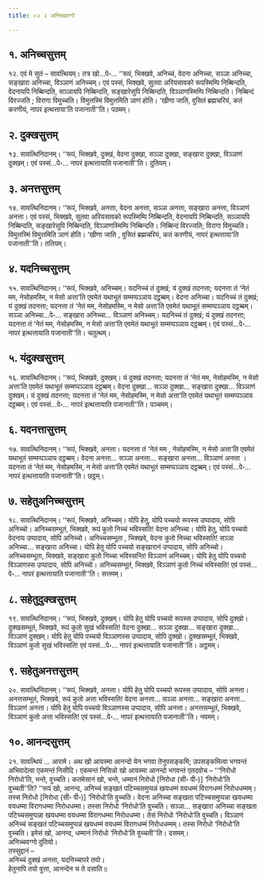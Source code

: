 ```yaml
---
title: ०२ २ अनिच्चवग्गो

---
```



## १. अनिच्चसुत्तम्

१२. एवं मे सुतं – सावत्थियम्। तत्र खो…पे॰… ‘‘रूपं, भिक्खवे, अनिच्चं, वेदना अनिच्चा, सञ्ञा अनिच्चा, सङ्खारा अनिच्चा, विञ्ञाणं अनिच्चम्। एवं पस्सं, भिक्खवे, सुतवा अरियसावको रूपस्मिम्पि निब्बिन्दति, वेदनायपि निब्बिन्दति, सञ्ञायपि निब्बिन्दति, सङ्खारेसुपि निब्बिन्दति, विञ्ञाणस्मिम्पि निब्बिन्दति। निब्बिन्दं विरज्जति ; विरागा विमुच्चति। विमुत्तस्मिं विमुत्तमिति ञाणं होति। ‘खीणा जाति, वुसितं ब्रह्मचरियं, कतं करणीयं, नापरं इत्थत्ताया’ति पजानाती’’ति। पठमम्।  


## २. दुक्खसुत्तम्

१३. सावत्थिनिदानम्। ‘‘रूपं, भिक्खवे, दुक्खं, वेदना दुक्खा, सञ्ञा दुक्खा, सङ्खारा दुक्खा, विञ्ञाणं दुक्खम्। एवं पस्सं…पे॰… नापरं इत्थत्तायाति पजानाती’’ति। दुतियम्।  


## ३. अनत्तसुत्तम्

१४. सावत्थिनिदानम्। ‘‘रूपं, भिक्खवे, अनत्ता, वेदना अनत्ता, सञ्ञा अनत्ता, सङ्खारा अनत्ता, विञ्ञाणं अनत्ता। एवं पस्सं, भिक्खवे, सुतवा अरियसावको रूपस्मिम्पि निब्बिन्दति, वेदनायपि निब्बिन्दति, सञ्ञायपि निब्बिन्दति, सङ्खारेसुपि निब्बिन्दति, विञ्ञाणस्मिम्पि निब्बिन्दति। निब्बिन्दं विरज्जति; विरागा विमुच्चति। विमुत्तस्मिं विमुत्तमिति ञाणं होति। ‘खीणा जाति , वुसितं ब्रह्मचरियं, कतं करणीयं, नापरं इत्थत्ताया’ति पजानाती’’ति। ततियम्।  


## ४. यदनिच्चसुत्तम्

१५. सावत्थिनिदानम्। ‘‘रूपं, भिक्खवे, अनिच्चम्। यदनिच्चं तं दुक्खं; यं दुक्खं तदनत्ता; यदनत्ता तं ‘नेतं मम, नेसोहमस्मि, न मेसो अत्ता’ति एवमेतं यथाभूतं सम्मप्पञ्ञाय दट्ठब्बम्। वेदना अनिच्चा। यदनिच्चं तं दुक्खं; यं दुक्खं तदनत्ता; यदनत्ता तं ‘नेतं मम, नेसोहमस्मि, न मेसो अत्ता’ति एवमेतं यथाभूतं सम्मप्पञ्ञाय दट्ठब्बम्। सञ्ञा अनिच्चा…पे॰… सङ्खारा अनिच्चा… विञ्ञाणं अनिच्चम्। यदनिच्चं तं दुक्खं; यं दुक्खं तदनत्ता; यदनत्ता तं ‘नेतं मम, नेसोहमस्मि, न मेसो अत्ता’ति एवमेतं यथाभूतं सम्मप्पञ्ञाय दट्ठब्बम्। एवं पस्सं…पे॰… नापरं इत्थत्तायाति पजानाती’’ति। चतुत्थम्।  


## ५. यंदुक्खसुत्तम्

१६. सावत्थिनिदानम्। ‘‘रूपं, भिक्खवे, दुक्खम्। यं दुक्खं तदनत्ता; यदनत्ता तं ‘नेतं मम, नेसोहमस्मि, न मेसो अत्ता’ति एवमेतं यथाभूतं सम्मप्पञ्ञाय दट्ठब्बम्। वेदना दुक्खा… सञ्ञा दुक्खा… सङ्खारा दुक्खा… विञ्ञाणं दुक्खम्। यं दुक्खं तदनत्ता; यदनत्ता तं ‘नेतं मम, नेसोहमस्मि, न मेसो अत्ता’ति एवमेतं यथाभूतं सम्मप्पञ्ञाय दट्ठब्बम्। एवं पस्सं…पे॰… नापरं इत्थत्तायाति पजानाती’’ति। पञ्चमम्।  


## ६. यदनत्तासुत्तम्

१७. सावत्थिनिदानम्। ‘‘रूपं, भिक्खवे, अनत्ता। यदनत्ता तं ‘नेतं मम , नेसोहमस्मि, न मेसो अत्ता’ति एवमेतं यथाभूतं सम्मप्पञ्ञाय दट्ठब्बम्। वेदना अनत्ता… सञ्ञा अनत्ता… सङ्खारा अनत्ता… विञ्ञाणं अनत्ता । यदनत्ता तं ‘नेतं मम, नेसोहमस्मि, न मेसो अत्ता’ति एवमेतं यथाभूतं सम्मप्पञ्ञाय दट्ठब्बम्। एवं पस्सं…पे॰… नापरं इत्थत्तायाति पजानाती’’ति। छट्ठम्।  


## ७. सहेतुअनिच्चसुत्तम्

१८. सावत्थिनिदानम्। ‘‘रूपं, भिक्खवे, अनिच्चम्। योपि हेतु, योपि पच्चयो रूपस्स उप्पादाय, सोपि अनिच्चो। अनिच्चसम्भूतं, भिक्खवे, रूपं कुतो निच्चं भविस्सति! वेदना अनिच्चा। योपि हेतु, योपि पच्चयो वेदनाय उप्पादाय, सोपि अनिच्चो। अनिच्चसम्भूता , भिक्खवे, वेदना कुतो निच्चा भविस्सति! सञ्ञा अनिच्चा… सङ्खारा अनिच्चा। योपि हेतु योपि पच्चयो सङ्खारानं उप्पादाय, सोपि अनिच्चो। अनिच्चसम्भूता, भिक्खवे, सङ्खारा कुतो निच्चा भविस्सन्ति! विञ्ञाणं अनिच्चम्। योपि हेतु योपि पच्चयो विञ्ञाणस्स उप्पादाय, सोपि अनिच्चो। अनिच्चसम्भूतं, भिक्खवे, विञ्ञाणं कुतो निच्चं भविस्सति! एवं पस्सं…पे॰… नापरं इत्थत्तायाति पजानाती’’ति। सत्तमम्।  


## ८. सहेतुदुक्खसुत्तम्

१९. सावत्थिनिदानम्। ‘‘रूपं, भिक्खवे, दुक्खम्। योपि हेतु योपि पच्चयो रूपस्स उप्पादाय, सोपि दुक्खो। दुक्खसम्भूतं, भिक्खवे, रूपं कुतो सुखं भविस्सति! वेदना दुक्खा… सञ्ञा दुक्खा… सङ्खारा दुक्खा… विञ्ञाणं दुक्खम्। योपि हेतु योपि पच्चयो विञ्ञाणस्स उप्पादाय, सोपि दुक्खो। दुक्खसम्भूतं, भिक्खवे, विञ्ञाणं कुतो सुखं भविस्सति! एवं पस्सं…पे॰… नापरं इत्थत्तायाति पजानाती’’ति। अट्ठमम्।  


## ९. सहेतुअनत्तसुत्तम्

२०. सावत्थिनिदानम्। ‘‘रूपं, भिक्खवे, अनत्ता। योपि हेतु योपि पच्चयो रूपस्स उप्पादाय, सोपि अनत्ता। अनत्तसम्भूतं, भिक्खवे, रूपं कुतो अत्ता भविस्सति! वेदना अनत्ता… सञ्ञा अनत्ता… सङ्खारा अनत्ता… विञ्ञाणं अनत्ता। योपि हेतु योपि पच्चयो विञ्ञाणस्स उप्पादाय, सोपि अनत्ता। अनत्तसम्भूतं, भिक्खवे, विञ्ञाणं कुतो अत्ता भविस्सति! एवं पस्सं…पे॰… नापरं इत्थत्तायाति पजानाती’’ति। नवमम्।  


## १०. आनन्दसुत्तम्

२१. सावत्थियं … आरामे। अथ खो आयस्मा आनन्दो येन भगवा तेनुपसङ्कमि; उपसङ्कमित्वा भगवन्तं अभिवादेत्वा एकमन्तं निसीदि। एकमन्तं निसिन्नो खो आयस्मा आनन्दो भगवन्तं एतदवोच – ‘‘‘निरोधो निरोधो’ति, भन्ते, वुच्चति। कतमेसानं खो, भन्ते, धम्मानं निरोधो [निरोधा (सी॰ पी॰)] ‘निरोधो’ति वुच्चती’’ति? ‘‘रूपं खो, आनन्द, अनिच्चं सङ्खतं पटिच्चसमुप्पन्नं खयधम्मं वयधम्मं विरागधम्मं निरोधधम्मम्। तस्स निरोधो [निरोधा (सी॰ पी॰)] ‘निरोधो’ति वुच्चति। वेदना अनिच्चा सङ्खता पटिच्चसमुप्पन्ना खयधम्मा वयधम्मा विरागधम्मा निरोधधम्मा। तस्सा निरोधो ‘निरोधो’ति वुच्चति। सञ्ञा… सङ्खारा अनिच्चा सङ्खता पटिच्चसमुप्पन्ना खयधम्मा वयधम्मा विरागधम्मा निरोधधम्मा। तेसं निरोधो ‘निरोधो’ति वुच्चति। विञ्ञाणं अनिच्चं सङ्खतं पटिच्चसमुप्पन्नं खयधम्मं वयधम्मं विरागधम्मं निरोधधम्मम्। तस्स निरोधो ‘निरोधो’ति वुच्चति। इमेसं खो, आनन्द, धम्मानं निरोधो ‘निरोधो’ति वुच्चती’’ति। दसमम्।  
अनिच्चवग्गो दुतियो।  
तस्सुद्दानं –  
अनिच्चं दुक्खं अनत्ता, यदनिच्चापरे तयो।  
हेतुनापि तयो वुत्ता, आनन्देन च ते दसाति॥  